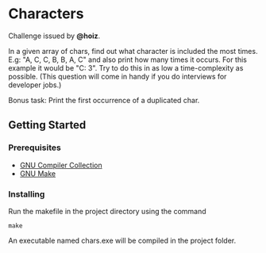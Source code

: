# Characters

Challenge issued by **@hoiz**.

In a given array of chars, find out what character is included the most times. E.g: "A, C, C, B, B, A, C" and also print how many times it occurs. For this example it would be "C: 3". Try to do this in as low a time-complexity as possible. (This question will come in handy if you do interviews for developer jobs.)

Bonus task: Print the first occurrence of a duplicated char.

## Getting Started

### Prerequisites

* [GNU Compiler Collection](https://gcc.gnu.org/)
* [GNU Make](https://www.gnu.org/software/make/)

### Installing

Run the makefile in the project directory using the command

```
make
```

An executable named chars.exe will be compiled in the project folder.
